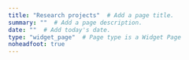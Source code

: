 ```yaml
---
title: "Research projects"  # Add a page title.
summary: ""  # Add a page description.
date: ""  # Add today's date.
type: "widget_page"  # Page type is a Widget Page
noheadfoot: true
---
```

